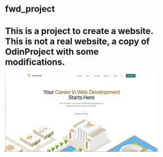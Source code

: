 # fwd_project

# This is a project to create a website. This is not a real website, a copy of OdinProject with some modifications.

![alt text](061CE1E6-96EB-4391-A0A8-DF77DF00D550.jpeg)